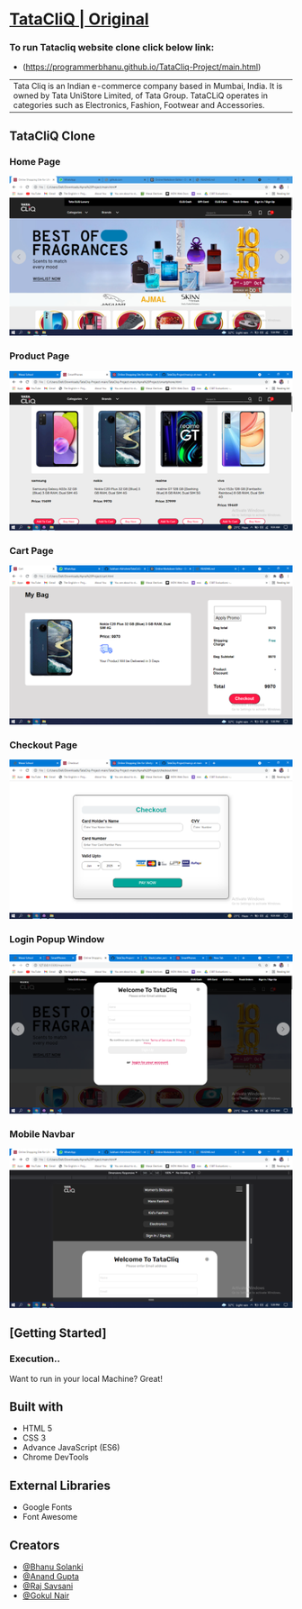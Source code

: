 # [TataCliQ | Original](https://www.tatacliq.com/)
### To run Tatacliq website clone click below link:
- (https://programmerbhanu.github.io/TataCliq-Project/main.html)
<table>
<tr>
<td>
Tata Cliq is an Indian e-commerce company based in Mumbai, India. It is owned by Tata UniStore Limited, of Tata Group. TataCLiQ operates in categories such as Electronics, Fashion, Footwear and Accessories.
</td>
</tr>
</table>




## TataCliQ Clone

### Home Page

![](https://github.com/ProgrammerBhanu/TataCliq-Project/blob/main/images/home-page.png)

### Product Page
![](https://github.com/ProgrammerBhanu/TataCliq-Project/blob/main/images/product.png)

### Cart Page
![](https://github.com/ProgrammerBhanu/TataCliq-Project/blob/main/images/cart.png)

### Checkout Page
![](https://github.com/ProgrammerBhanu/TataCliq-Project/blob/main/images/checkout.png)

### Login Popup Window
![](https://github.com/ProgrammerBhanu/TataCliq-Project/blob/main/images/loginpage.png)

### Mobile Navbar
![](https://github.com/ProgrammerBhanu/TataCliq-Project/blob/main/images/Mobile_nav.png)



## [Getting Started]

### Execution..
Want to run in your local Machine? Great!




## Built with 

- HTML 5
- CSS 3
- Advance JavaScript (ES6)
- Chrome DevTools

## External Libraries

- Google Fonts
- Font Awesome

## Creators

- [@Bhanu Solanki](https://github.com/ProgrammerBhanu)
- [@Anand Gupta](https://github.com/anand7071)
- [@Raj Savsani](https://github.com/raj-savsani)
- [@Gokul Nair](https://github.com/gokuliscoding)

  
